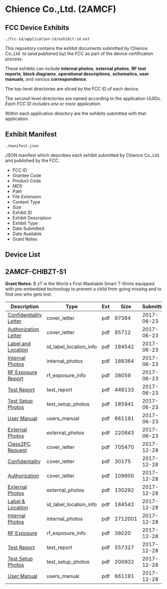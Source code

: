 # Chience Co.,Ltd. (2AMCF)
## FCC Device Exhibits

```
./fcc-id/application-id/exhibit-id.ext
```

This repository contains the exhibit documents submitted by Chience Co.,Ltd. to (and published by) the FCC as part of the device certification process.

These exhibits can include **internal photos**, **external photos**, **RF test reports**, **block diagrams**, **operational descriptions**, **schematics**, **user manuals**, and various **correspondence**.

The top-level directories are sliced by the FCC ID of each device.

The second-level directories are named according to the application UUIDs. *Each FCC ID includes one or more application.*

Within each application directory are the exhibits submitted with that application. 

## Exhibit Manifest

```
./manifest.json
```

JSON manifest which describes each exhibit submitted by Chience Co.,Ltd. and published by the FCC.

- FCC ID
- Grantee Code
- Product Code
- MD5
- Path
- File Extension
- Content Type
- Size
- Exhibit ID
- Exhibit Description
- Exhibit Type
- Date Submitted
- Date Available
- Grant Notes

## Device List
## 2AMCF-CHIBZT-S1
**Grant Notes:** B zT is the World s First Washable Smart T-Shirts equipped with pre-embedded technology to prevent a child from going missing and to find one who gets lost.

| Description | Type | Ext | Size | Submitted | Available |
| ----------- | ---- | --- | ---- | --------- | --------- |
| [Confidentiality Letter](2AMCF-CHIBZT-S1/22861bead9307aea4c80285374ff01e3/3438125.pdf) | cover_letter | pdf | 97364 | 2017-06-23 | 2017-06-23 |
| [Authorization Letter](2AMCF-CHIBZT-S1/22861bead9307aea4c80285374ff01e3/3438126.pdf) | cover_letter | pdf | 85712 | 2017-06-23 | 2017-06-23 |
| [Label and Location](2AMCF-CHIBZT-S1/22861bead9307aea4c80285374ff01e3/3438127.pdf) | id_label_location_info | pdf | 184542 | 2017-06-23 | 2017-06-23 |
| [Internal Photos](2AMCF-CHIBZT-S1/22861bead9307aea4c80285374ff01e3/3438122.pdf) | internal_photos | pdf | 188364 | 2017-06-23 | 2017-12-20 |
| [RF Exposure Report](2AMCF-CHIBZT-S1/22861bead9307aea4c80285374ff01e3/3438129.pdf) | rf_exposure_info | pdf | 38059 | 2017-06-23 | 2017-06-23 |
| [Test Report](2AMCF-CHIBZT-S1/22861bead9307aea4c80285374ff01e3/3438128.pdf) | test_report | pdf | 448133 | 2017-06-23 | 2017-06-23 |
| [Test Setup Photos](2AMCF-CHIBZT-S1/22861bead9307aea4c80285374ff01e3/3438124.pdf) | test_setup_photos | pdf | 185941 | 2017-06-23 | 2017-12-20 |
| [User Manual](2AMCF-CHIBZT-S1/22861bead9307aea4c80285374ff01e3/3438123.pdf) | users_manual | pdf | 661191 | 2017-06-23 | 2017-12-20 |
| [External Photos](2AMCF-CHIBZT-S1/22861bead9307aea4c80285374ff01e3/3438121.pdf) | external_photos | pdf | 220843 | 2017-06-23 | 2017-06-23 |
| [Class2PC Request](2AMCF-CHIBZT-S1/129b32349421d71f3c5df91f3fb65bc9/3695947.pdf) | cover_letter | pdf | 705470 | 2017-12-28 | 2017-12-28 |
| [Confidentality](2AMCF-CHIBZT-S1/129b32349421d71f3c5df91f3fb65bc9/3695968.pdf) | cover_letter | pdf | 30175 | 2017-12-28 | 2017-12-28 |
| [Authorization](2AMCF-CHIBZT-S1/129b32349421d71f3c5df91f3fb65bc9/3695970.pdf) | cover_letter | pdf | 109600 | 2017-12-28 | 2017-12-28 |
| [External Photos](2AMCF-CHIBZT-S1/129b32349421d71f3c5df91f3fb65bc9/3695963.pdf) | external_photos | pdf | 130292 | 2017-12-28 | 2017-12-28 |
| [Label & Location](2AMCF-CHIBZT-S1/129b32349421d71f3c5df91f3fb65bc9/3438127.pdf) | id_label_location_info | pdf | 184542 | 2017-12-28 | 2017-12-28 |
| [Internal Photos](2AMCF-CHIBZT-S1/129b32349421d71f3c5df91f3fb65bc9/3695953.pdf) | internal_photos | pdf | 2712001 | 2017-12-28 | 2017-12-28 |
| [RF Exposure](2AMCF-CHIBZT-S1/129b32349421d71f3c5df91f3fb65bc9/3695973.pdf) | rf_exposure_info | pdf | 38020 | 2017-12-28 | 2017-12-28 |
| [Test Report](2AMCF-CHIBZT-S1/129b32349421d71f3c5df91f3fb65bc9/3695980.pdf) | test_report | pdf | 557327 | 2017-12-28 | 2017-12-28 |
| [Test Setup Photos](2AMCF-CHIBZT-S1/129b32349421d71f3c5df91f3fb65bc9/3695966.pdf) | test_setup_photos | pdf | 200932 | 2017-12-28 | 2017-12-28 |
| [User Manual](2AMCF-CHIBZT-S1/129b32349421d71f3c5df91f3fb65bc9/3438123.pdf) | users_manual | pdf | 661191 | 2017-12-28 | 2017-12-28 |
